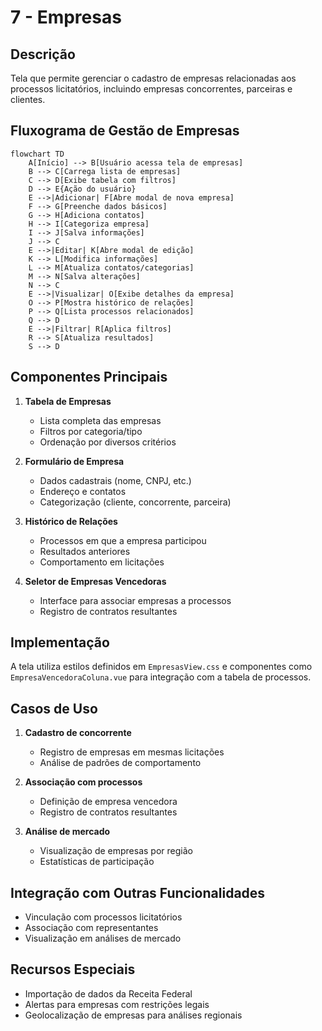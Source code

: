# 7 - Empresas

## Descrição
Tela que permite gerenciar o cadastro de empresas relacionadas aos processos licitatórios, incluindo empresas concorrentes, parceiras e clientes.

## Fluxograma de Gestão de Empresas

```mermaid
flowchart TD
    A[Início] --> B[Usuário acessa tela de empresas]
    B --> C[Carrega lista de empresas]
    C --> D[Exibe tabela com filtros]
    D --> E{Ação do usuário}
    E -->|Adicionar| F[Abre modal de nova empresa]
    F --> G[Preenche dados básicos]
    G --> H[Adiciona contatos]
    H --> I[Categoriza empresa]
    I --> J[Salva informações]
    J --> C
    E -->|Editar| K[Abre modal de edição]
    K --> L[Modifica informações]
    L --> M[Atualiza contatos/categorias]
    M --> N[Salva alterações]
    N --> C
    E -->|Visualizar| O[Exibe detalhes da empresa]
    O --> P[Mostra histórico de relações]
    P --> Q[Lista processos relacionados]
    Q --> D
    E -->|Filtrar| R[Aplica filtros]
    R --> S[Atualiza resultados]
    S --> D
```

## Componentes Principais

1. **Tabela de Empresas**
   - Lista completa das empresas
   - Filtros por categoria/tipo
   - Ordenação por diversos critérios

2. **Formulário de Empresa**
   - Dados cadastrais (nome, CNPJ, etc.)
   - Endereço e contatos
   - Categorização (cliente, concorrente, parceira)

3. **Histórico de Relações**
   - Processos em que a empresa participou
   - Resultados anteriores
   - Comportamento em licitações

4. **Seletor de Empresas Vencedoras**
   - Interface para associar empresas a processos
   - Registro de contratos resultantes

## Implementação

A tela utiliza estilos definidos em `EmpresasView.css` e componentes como `EmpresaVencedoraColuna.vue` para integração com a tabela de processos.

## Casos de Uso

1. **Cadastro de concorrente**
   - Registro de empresas em mesmas licitações
   - Análise de padrões de comportamento

2. **Associação com processos**
   - Definição de empresa vencedora
   - Registro de contratos resultantes

3. **Análise de mercado**
   - Visualização de empresas por região
   - Estatísticas de participação

## Integração com Outras Funcionalidades

- Vinculação com processos licitatórios
- Associação com representantes
- Visualização em análises de mercado

## Recursos Especiais

- Importação de dados da Receita Federal
- Alertas para empresas com restrições legais
- Geolocalização de empresas para análises regionais
